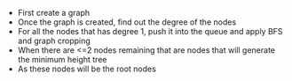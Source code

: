 - First create a graph
- Once the graph is created, find out the degree of the nodes
- For all the nodes that has degree 1, push it into the queue and apply BFS and graph cropping
- When there are <=2 nodes remaining that are nodes that will generate the minimum height tree
- As these nodes will be the root nodes
